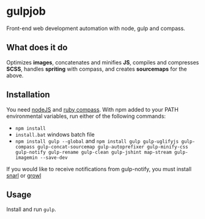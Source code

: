 gulpjob
=======

Front-end web development automation with node, gulp and compass.

What does it do
---------------
Optimizes __images__, concatenates and minifies __JS__, compiles and compresses __SCSS__, handles __spriting__ with compass, and creates __sourcemaps__ for the above.

Installation
------------

You need [nodeJS](http://nodejs.org/download/) and [ruby compass](http://compass-style.org/install/). With npm added to your PATH environmental variables, run either of the following commands:

- ```npm install```
- ```install.bat``` windows batch file
- ```npm install gulp --global``` and ```npm install gulp gulp-uglifyjs gulp-compass gulp-concat-sourcemap gulp-autoprefixer gulp-minify-css gulp-notify gulp-rename gulp-clean gulp-jshint map-stream gulp-imagemin --save-dev```

If you would like to receive notifications from gulp-notify, you must install [snarl](http://fullphat.net/) or [growl](http://growl.info/)

Usage
-----
Install and run ```gulp```.